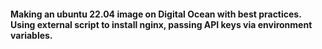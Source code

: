 #### Making an ubuntu 22.04 image on Digital Ocean with best practices. Using external script to install nginx, passing API keys via environment variables.

